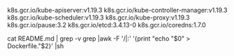k8s.gcr.io/kube-apiserver:v1.19.3
k8s.gcr.io/kube-controller-manager:v1.19.3
k8s.gcr.io/kube-scheduler:v1.19.3
k8s.gcr.io/kube-proxy:v1.19.3
k8s.gcr.io/pause:3.2
k8s.gcr.io/etcd:3.4.13-0
k8s.gcr.io/coredns:1.7.0

cat README.md | grep -v grep |awk -F '/|:' '{print "echo "$0" > Dockerfile."$2}' |sh
